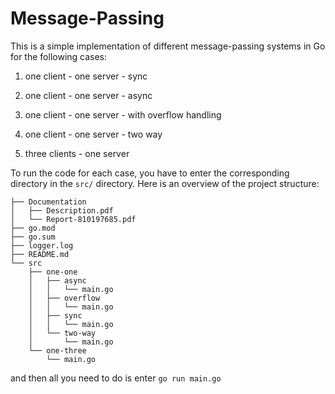 # Message-Passing

This is a simple implementation of different message-passing systems in Go for the following cases:

1. one client - one server - sync

2. one client - one server - async

3. one client - one server - with overflow handling

4. one client - one server - two way

5. three clients - one server

To run the code for each case, you have to enter the corresponding directory in the ```src/``` directory.
Here is an overview of the project structure:
```
├── Documentation
│   ├── Description.pdf
│   └── Report-810197685.pdf
├── go.mod
├── go.sum
├── logger.log
├── README.md
└── src
    ├── one-one
    │   ├── async
    │   │   └── main.go
    │   ├── overflow
    │   │   └── main.go
    │   ├── sync
    │   │   └── main.go
    │   └── two-way
    │       └── main.go
    └── one-three
        └── main.go
```

and then all you need to do is enter ```go run main.go```
